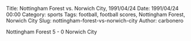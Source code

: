 Title: Nottingham Forest vs. Norwich City, 1991/04/24
Date: 1991/04/24 00:00
Category: sports
Tags: football, football scores, Nottingham Forest, Norwich City
Slug: nottingham-forest-vs-norwich-city
Author: carbonero


Nottingham Forest 5 - 0 Norwich City
